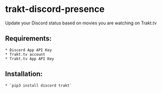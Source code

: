 # trakt-discord-presence
Update your Discord status based on movies you are watching on Trakt.tv

## Requirements:
	* Discord App API Key
	* Trakt.tv account
	* Trakt.tv App API Key

## Installation:
	* `pip3 install discord trakt`
